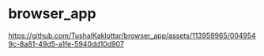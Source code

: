# browser_app



https://github.com/TushalKaklottar/browser_app/assets/113959965/0049549c-8a81-49d5-a1fe-5940dd10d907

